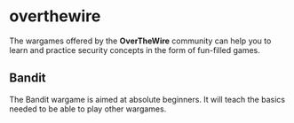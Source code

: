 # overthewire
The wargames offered by the **OverTheWire** community can help you to learn and practice security concepts in the form of fun-filled games.

## Bandit
The Bandit wargame is aimed at absolute beginners. It will teach the basics needed to be able to play other wargames.
